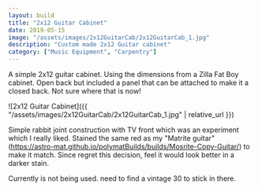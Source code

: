 ```yaml
---
layout: build
title: "2x12 Guitar Cabinet"
date: 2019-05-15
image: "/assets/images/2x12GuitarCab/2x12GuitarCab_1.jpg"
description: "Custom made 2x12 Guitar cabinet"
category: ["Music Equipment", "Carpentry"]
---
```

A simple 2x12 guitar cabinet. Using the dimensions from a Zilla Fat Boy cabinet. Open back but included a panel that can be attached to make it a closed back. Not sure where that is now!

![2x12 Guitar Cabinet]({{ "/assets/images/2x12GuitarCab/2x12GuitarCab_1.jpg" | relative_url }})

Simple rabbit joint construction with TV front which was an experiment which I really liked. Stained the same red as my "Matrite guitar" (https://astro-mat.github.io/polymatBuilds/builds/Mosrite-Copy-Guitar/) to make it match. Since regret this decision, feel it would look better in a darker stain.

Currently is not being used. need to find a vintage 30 to stick in there.
